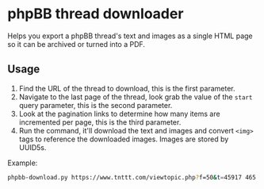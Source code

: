 # phpBB thread downloader

Helps you export a phpBB thread's text and images as a single HTML page so it can
be archived or turned into a PDF.

## Usage

1. Find the URL of the thread to download, this is the first parameter.
1. Navigate to the last page of the thread, look grab the value of the `start` query parameter, this is the second parameter.
1. Look at the pagination links to determine how many items are incremented per page, this is the third parameter.
1. Run the command, it'll download the text and images and convert `<img>` tags to reference the downloaded images. Images are stored by UUID5s.

Example:

```sh
phpbb-download.py https://www.tnttt.com/viewtopic.php?f=50&t=45917 465 15
```